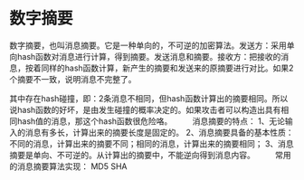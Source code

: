 # 数字摘要

数字摘要，也叫消息摘要。它是一种单向的，不可逆的加密算法。发送方：采用单向hash函数对消息进行计算，得到摘要。发送消息和摘要。接收方：把接收的消息，按着同样的hash函数计算，新产生的摘要和发送来的原摘要进行对比。如果2个摘要不一致，说明消息不完整了。

其中存在hash碰撞，即：2条消息不相同，但hash函数计算出的摘要相同。所以说hash函数的好坏，是由发生碰撞的概率决定的。如果攻击者可以构造出具有相同hash值的消息，那这个hash函数很危险咯。
　　
消息摘要的特点：
1、无论输入的消息有多长，计算出来的摘要长度是固定的。
2、消息摘要具备的基本性质：不同的消息，计算出来的摘要不同；相同的消息，计算出来的摘要相同；
3、消息摘要是单向、不可逆的。从计算出的摘要中，不能逆向得到消息内容。
　　
常用的消息摘要算法实现：
MD5
SHA

